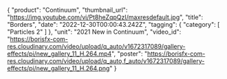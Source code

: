 {
   "product": "Continuum",
   "thumbnail_url": "https://img.youtube.com/vi/Pt8heZqpQzI/maxresdefault.jpg",
   "title": "Borders",
   "date": "2022-12-30T00:00:43.242Z", 
   "tagging": {
   "category": [
      "Particles 2"
    ]
   },
   "unit": "2021 New in Continuum",
   "video_id": "https://borisfx-com-res.cloudinary.com/video/upload/q_auto/v1672317089/gallery-effects/pi/new_gallery_11_H.264.mp4",
   "poster": "https://borisfx-com-res.cloudinary.com/video/upload/q_auto,f_auto/v1672317089/gallery-effects/pi/new_gallery_11_H.264.png"
}
